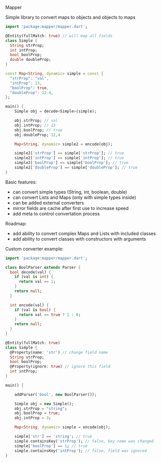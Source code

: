Mapper

Simple library to convert maps to objects and objects to maps

```dart
import 'package:mapper/mapper.dart';

@Entity(fullMatch: true) // will map all fields
class Simple {
  String strProp;
  int intProp;
  bool boolProp;
  double doubleProp;
}

const Map<String, dynamic> simple = const {
  "strProp": "val",
  "intProp": 13,
  "boolProp": true,
  "doubleProp": 12.4,
};

main() {
    Simple obj = decode<Simple>(simple);

    obj.strProp; // val
    obj.intProp; // 13
    obj.boolProp; // true
    obj.doubleProp; 12,4

    Map<String, dynamic> simple2 = encode(obj);

    simple2['strProp'] == simple['strProp']; // true
    simple2['intProp'] == simple['intProp']; // true 
    simple2['boolProp'] == simple['boolProp']; // true
    simple2['doubleProp'] == simple['doubleProp']; // true
}
```



Basic features:
* can convert simple types (String, int, boolean, double)
* can convert Lists and Maps (only with simple types inside)
* can be added external converters
* mirror fields are cache after first use to increase speed
* add meta to control convertation process

Roadmap:
* add ability to convert complex Maps and Lists with included classes
* add ability to convert classes with constructors with arguments

Custom converter example:
```dart
import 'package:mapper/mapper.dart';

class BoolParser extends Parser {
  bool decode(val) {
    if (val is int) {
      return val == 1;
    }
    return null;
  }

  int encode(val) {
    if (val is bool) {
      return val == true ? 1 : 0;
    }
    return null;
  }
}

@Entity(fullMatch: true)
class Simple {
  @Property(name: 'str') // change field name
  String strProp;
  bool boolProp;
  @Property(ignore: true) // ignore this field
  int intProp;
}

main() {

    addParser('bool', new BoolParser());

    Simple obj = new Simple();
    obj.strProp = "string";
    obj.boolProp = true;
    obj.intProp = 3;

    Map<String, dynamic> simple = encode(obj);

    simple['str'] == 'string'; // true
    simple.containsKey('strProp'); // false, key name was changed
    simple['boolProp'] == 1; // true
    simple.containsKey('intProp'); // false, field was ignored
}
```